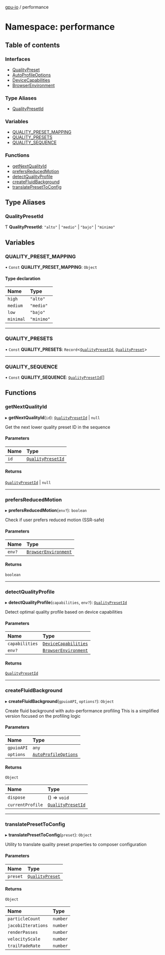 [gpu-io](../README.md) / performance

# Namespace: performance

## Table of contents

### Interfaces

- [QualityPreset](../interfaces/performance.QualityPreset.md)
- [AutoProfileOptions](../interfaces/performance.AutoProfileOptions.md)
- [DeviceCapabilities](../interfaces/performance.DeviceCapabilities.md)
- [BrowserEnvironment](../interfaces/performance.BrowserEnvironment.md)

### Type Aliases

- [QualityPresetId](performance.md#qualitypresetid)

### Variables

- [QUALITY\_PRESET\_MAPPING](performance.md#quality_preset_mapping)
- [QUALITY\_PRESETS](performance.md#quality_presets)
- [QUALITY\_SEQUENCE](performance.md#quality_sequence)

### Functions

- [getNextQualityId](performance.md#getnextqualityid)
- [prefersReducedMotion](performance.md#prefersreducedmotion)
- [detectQualityProfile](performance.md#detectqualityprofile)
- [createFluidBackground](performance.md#createfluidbackground)
- [translatePresetToConfig](performance.md#translatepresettoconfig)

## Type Aliases

### QualityPresetId

Ƭ **QualityPresetId**: ``"alto"`` \| ``"medio"`` \| ``"bajo"`` \| ``"minimo"``

## Variables

### QUALITY\_PRESET\_MAPPING

• `Const` **QUALITY\_PRESET\_MAPPING**: `Object`

#### Type declaration

| Name | Type |
| :------ | :------ |
| `high` | ``"alto"`` |
| `medium` | ``"medio"`` |
| `low` | ``"bajo"`` |
| `minimal` | ``"minimo"`` |

___

### QUALITY\_PRESETS

• `Const` **QUALITY\_PRESETS**: `Record`<[`QualityPresetId`](performance.md#qualitypresetid), [`QualityPreset`](../interfaces/performance.QualityPreset.md)\>

___

### QUALITY\_SEQUENCE

• `Const` **QUALITY\_SEQUENCE**: [`QualityPresetId`](performance.md#qualitypresetid)[]

## Functions

### getNextQualityId

▸ **getNextQualityId**(`id`): [`QualityPresetId`](performance.md#qualitypresetid) \| ``null``

Get the next lower quality preset ID in the sequence

#### Parameters

| Name | Type |
| :------ | :------ |
| `id` | [`QualityPresetId`](performance.md#qualitypresetid) |

#### Returns

[`QualityPresetId`](performance.md#qualitypresetid) \| ``null``

___

### prefersReducedMotion

▸ **prefersReducedMotion**(`env?`): `boolean`

Check if user prefers reduced motion (SSR-safe)

#### Parameters

| Name | Type |
| :------ | :------ |
| `env?` | [`BrowserEnvironment`](../interfaces/performance.BrowserEnvironment.md) |

#### Returns

`boolean`

___

### detectQualityProfile

▸ **detectQualityProfile**(`capabilities`, `env?`): [`QualityPresetId`](performance.md#qualitypresetid)

Detect optimal quality profile based on device capabilities

#### Parameters

| Name | Type |
| :------ | :------ |
| `capabilities` | [`DeviceCapabilities`](../interfaces/performance.DeviceCapabilities.md) |
| `env?` | [`BrowserEnvironment`](../interfaces/performance.BrowserEnvironment.md) |

#### Returns

[`QualityPresetId`](performance.md#qualitypresetid)

___

### createFluidBackground

▸ **createFluidBackground**(`gpuioAPI`, `options?`): `Object`

Create fluid background with auto-performance profiling
This is a simplified version focused on the profiling logic

#### Parameters

| Name | Type |
| :------ | :------ |
| `gpuioAPI` | `any` |
| `options` | [`AutoProfileOptions`](../interfaces/performance.AutoProfileOptions.md) |

#### Returns

`Object`

| Name | Type |
| :------ | :------ |
| `dispose` | () => `void` |
| `currentProfile` | [`QualityPresetId`](performance.md#qualitypresetid) |

___

### translatePresetToConfig

▸ **translatePresetToConfig**(`preset`): `Object`

Utility to translate quality preset properties to composer configuration

#### Parameters

| Name | Type |
| :------ | :------ |
| `preset` | [`QualityPreset`](../interfaces/performance.QualityPreset.md) |

#### Returns

`Object`

| Name | Type |
| :------ | :------ |
| `particleCount` | `number` |
| `jacobiIterations` | `number` |
| `renderPasses` | `number` |
| `velocityScale` | `number` |
| `trailFadeRate` | `number` |
